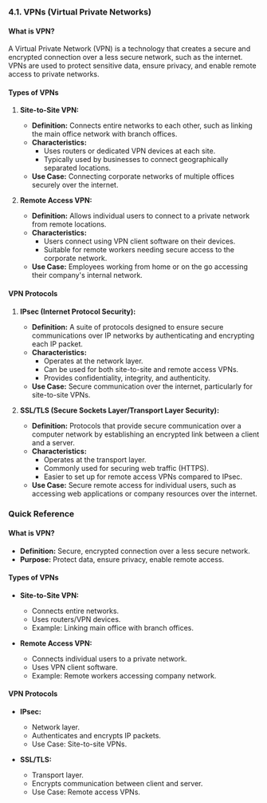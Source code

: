 ### 4.1. VPNs (Virtual Private Networks)

#### What is VPN?

A Virtual Private Network (VPN) is a technology that creates a secure and encrypted connection over a less secure network, such as the internet. VPNs are used to protect sensitive data, ensure privacy, and enable remote access to private networks.

#### Types of VPNs

1. **Site-to-Site VPN:**

   - **Definition:** Connects entire networks to each other, such as linking the main office network with branch offices.
   - **Characteristics:**
     - Uses routers or dedicated VPN devices at each site.
     - Typically used by businesses to connect geographically separated locations.
   - **Use Case:** Connecting corporate networks of multiple offices securely over the internet.

2. **Remote Access VPN:**
   - **Definition:** Allows individual users to connect to a private network from remote locations.
   - **Characteristics:**
     - Users connect using VPN client software on their devices.
     - Suitable for remote workers needing secure access to the corporate network.
   - **Use Case:** Employees working from home or on the go accessing their company's internal network.

#### VPN Protocols

1. **IPsec (Internet Protocol Security):**

   - **Definition:** A suite of protocols designed to ensure secure communications over IP networks by authenticating and encrypting each IP packet.
   - **Characteristics:**
     - Operates at the network layer.
     - Can be used for both site-to-site and remote access VPNs.
     - Provides confidentiality, integrity, and authenticity.
   - **Use Case:** Secure communication over the internet, particularly for site-to-site VPNs.

2. **SSL/TLS (Secure Sockets Layer/Transport Layer Security):**
   - **Definition:** Protocols that provide secure communication over a computer network by establishing an encrypted link between a client and a server.
   - **Characteristics:**
     - Operates at the transport layer.
     - Commonly used for securing web traffic (HTTPS).
     - Easier to set up for remote access VPNs compared to IPsec.
   - **Use Case:** Secure remote access for individual users, such as accessing web applications or company resources over the internet.

### Quick Reference

#### What is VPN?

- **Definition:** Secure, encrypted connection over a less secure network.
- **Purpose:** Protect data, ensure privacy, enable remote access.

#### Types of VPNs

- **Site-to-Site VPN:**

  - Connects entire networks.
  - Uses routers/VPN devices.
  - Example: Linking main office with branch offices.

- **Remote Access VPN:**
  - Connects individual users to a private network.
  - Uses VPN client software.
  - Example: Remote workers accessing company network.

#### VPN Protocols

- **IPsec:**

  - Network layer.
  - Authenticates and encrypts IP packets.
  - Use Case: Site-to-site VPNs.

- **SSL/TLS:**
  - Transport layer.
  - Encrypts communication between client and server.
  - Use Case: Remote access VPNs.
